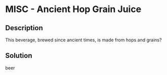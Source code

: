 # MISC - Ancient Hop Grain Juice

## Description

This beverage, brewed since ancient times, is made from hops and grains?

## Solution

beer
